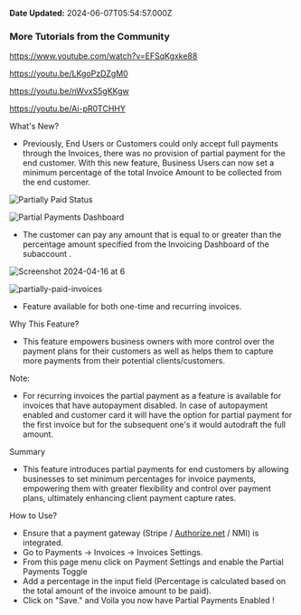 **Date Updated:** 2024-06-07T05:54:57.000Z

### More Tutorials from the Community

<https://www.youtube.com/watch?v=EFSqKgxke88>

<https://youtu.be/LKgoPzDZgM0>

<https://youtu.be/nWvxS5gKKgw>

<https://youtu.be/Ai-pR0TCHHY>

  
What's New?

* Previously, End Users or Customers could only accept full payments through the Invoices, there was no provision of partial payment for the end customer. With this new feature, Business Users can now set a minimum percentage of the total Invoice Amount to be collected from the end customer.

![Partially Paid Status](https://s3.amazonaws.com/cdn.freshdesk.com/data/helpdesk/attachments/production/155027257698/original/uDBCUig1RdDMo5Il4k3E2Ghs2vmDsnA3WQ.jpeg?1717719769)

![Partial Payments Dashboard](https://s3.amazonaws.com/cdn.freshdesk.com/data/helpdesk/attachments/production/155027257699/original/cADt_E3Xa2ZnnG-gakcZ1XNs8aJTijXDpw.jpeg?1717719769)

* The customer can pay any amount that is equal to or greater than the percentage amount specified from the Invoicing Dashboard of the subaccount .

![Screenshot 2024-04-16 at 6](https://s3.amazonaws.com/cdn.freshdesk.com/data/helpdesk/attachments/production/155027257697/original/PKdCKuDCzIAG6sz0pkLAfbeWc7o8g-FHCQ.jpeg?1717719769)

![partially-paid-invoices](https://s3.amazonaws.com/cdn.freshdesk.com/data/helpdesk/attachments/production/155027257696/original/uC5-Wju2LozOejLil5ggHlP-4t3l7jJ8Hg.jpeg?1717719769)

* Feature available for both one-time and recurring invoices.

Why This Feature?

* This feature empowers business owners with more control over the payment plans for their customers as well as helps them to capture more payments from their potential clients/customers.

Note:

* For recurring invoices the partial payment as a feature is available for invoices that have autopayment disabled. In case of autopayment enabled and customer card it will have the option for partial payment for the first invoice but for the subsequent one's it would autodraft the full amount.

Summary

* This feature introduces partial payments for end customers by allowing businesses to set minimum percentages for invoice payments, empowering them with greater flexibility and control over payment plans, ultimately enhancing client payment capture rates.

How to Use?

* Ensure that a payment gateway (Stripe / [Authorize.net](http://authorize.net/) / NMI) is integrated.
* Go to Payments -> Invoices -> Invoices Settings.
* From this page menu click on Payment Settings and enable the Partial Payments Toggle
* Add a percentage in the input field (Percentage is calculated based on the total amount of the invoice amount to be paid).
* Click on "Save." and Voila you now have Partial Payments Enabled !